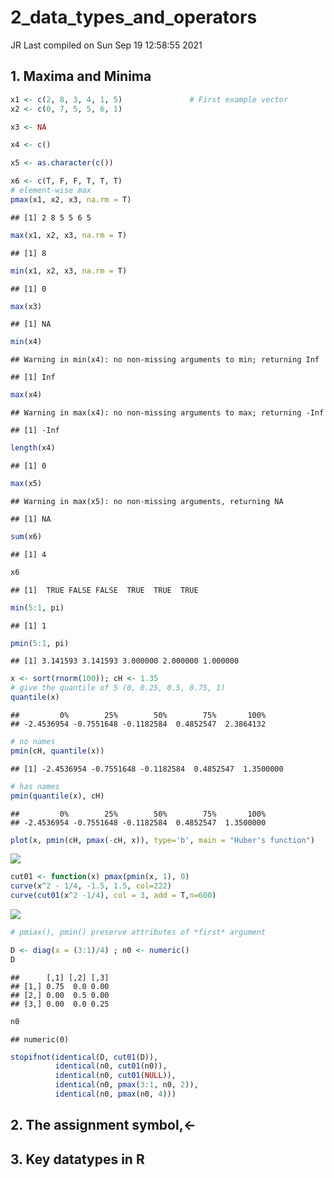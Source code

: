 2\_data\_types\_and\_operators
================
JR
Last compiled on Sun Sep 19 12:58:55 2021

## 1\. Maxima and Minima

``` r
x1 <- c(2, 8, 3, 4, 1, 5)               # First example vector
x2 <- c(0, 7, 5, 5, 6, 1) 

x3 <- NA

x4 <- c()

x5 <- as.character(c())

x6 <- c(T, F, F, T, T, T)
# element-wise max
pmax(x1, x2, x3, na.rm = T)
```

    ## [1] 2 8 5 5 6 5

``` r
max(x1, x2, x3, na.rm = T)
```

    ## [1] 8

``` r
min(x1, x2, x3, na.rm = T)
```

    ## [1] 0

``` r
max(x3)
```

    ## [1] NA

``` r
min(x4)
```

    ## Warning in min(x4): no non-missing arguments to min; returning Inf

    ## [1] Inf

``` r
max(x4)
```

    ## Warning in max(x4): no non-missing arguments to max; returning -Inf

    ## [1] -Inf

``` r
length(x4)
```

    ## [1] 0

``` r
max(x5)
```

    ## Warning in max(x5): no non-missing arguments, returning NA

    ## [1] NA

``` r
sum(x6)
```

    ## [1] 4

``` r
x6
```

    ## [1]  TRUE FALSE FALSE  TRUE  TRUE  TRUE

``` r
min(5:1, pi)
```

    ## [1] 1

``` r
pmin(5:1, pi)
```

    ## [1] 3.141593 3.141593 3.000000 2.000000 1.000000

``` r
x <- sort(rnorm(100)); cH <- 1.35
# give the quantile of 5 (0, 0.25, 0.5, 0.75, 1)
quantile(x)
```

    ##         0%        25%        50%        75%       100% 
    ## -2.4536954 -0.7551648 -0.1182584  0.4852547  2.3864132

``` r
# no names
pmin(cH, quantile(x))
```

    ## [1] -2.4536954 -0.7551648 -0.1182584  0.4852547  1.3500000

``` r
# has names
pmin(quantile(x), cH)
```

    ##         0%        25%        50%        75%       100% 
    ## -2.4536954 -0.7551648 -0.1182584  0.4852547  1.3500000

``` r
plot(x, pmin(cH, pmax(-cH, x)), type='b', main = "Huber's function")
```

![](2_data_types_and_operators_files/figure-gfm/unnamed-chunk-2-1.png)<!-- -->

``` r
cut01 <- function(x) pmax(pmin(x, 1), 0)
curve(x^2 - 1/4, -1.5, 1.5, col=222)
curve(cut01(x^2 -1/4), col = 3, add = T,n=600)
```

![](2_data_types_and_operators_files/figure-gfm/unnamed-chunk-3-1.png)<!-- -->

``` r
# pmiax(), pmin() preserve attributes of *first* argument

D <- diag(x = (3:1)/4) ; n0 <- numeric()
D
```

    ##      [,1] [,2] [,3]
    ## [1,] 0.75  0.0 0.00
    ## [2,] 0.00  0.5 0.00
    ## [3,] 0.00  0.0 0.25

``` r
n0
```

    ## numeric(0)

``` r
stopifnot(identical(D, cut01(D)),
          identical(n0, cut01(n0)),
          identical(n0, cut01(NULL)),
          identical(n0, pmax(3:1, n0, 2)),
          identical(n0, pmax(n0, 4)))
```

## 2\. The assignment symbol,\<-

## 3\. Key datatypes in R
